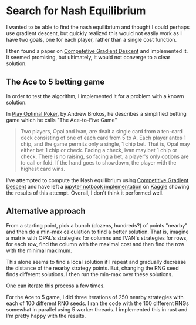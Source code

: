 # Search for Nash Equilibrium
I wanted to be able to find the nash equilibrium and thought I could perhaps use gradient descent, but quickly realized this would not easily work as I have two goals, one for each player, rather than a single cost function.

I then found a paper on [Competetive Gradient Descent](https://f-t-s.github.io/projects/cgd/) and implemented it.  It seemed promising, but ultimately, it would not converge to a clear solution.

## The Ace to 5 betting game
In order to test the algorithm, I implemented it for a problem with a known solution.

In [Play Optimal Poker](https://www.amazon.com/Play-Optimal-Poker-Practical-Theory-ebook/dp/B07SGGC53Q/),
by Andrew Brokos, he describes a simplified betting game which he calls "The Ace-to-Five Game"
> Two players, Opal and Ivan, are dealt a single card from a ten-card deck consisting of one of each card from 5 to A. Each player antes 1 chip, and the game permits only a single, 1 chip bet. That is, Opal may either bet 1 chip or check. Facing a check, Ivan may bet 1 chip or check. There is no raising, so facing a bet, a player's only options are to call or fold. If the hand goes to showdown, the player with the highest card wins.

I've attempted to compute the Nash equilibrium using [Competitive Gradient Descent](https://f-t-s.github.io/projects/cgd/) and have
left a [jupyter notbook implementation](https://www.kaggle.com/code/bsigmon/a-to-5-betting-game/edit) on [Kaggle](https://www.kaggle.com/) showing the results of this attempt.  Overall, I don't think it performed well.

## Alternative approach
From a starting point, pick a bunch (dozens, hundreds?) of points "nearby" and then do a min-max calculation to find a better solution.  That is, imagine a matrix with OPAL's strategies for columns and IVAN's strategies for rows, for each row, find the column with the maximal cost and then find the row with the minimal maximum.

This alone seems to find a local solution if I repeat and gradually decrease the distance of the nearby strategy points.  But, changing the RNG seed finds different solutions.  I then run the min-max over these solutions.

One can iterate this process a few times.

For the Ace to 5 game, I did three iterations of 250 nearby strategies with each of 100 different RNG seeds.  I ran the code with the 100 different RNGs somewhat in parallel using 5 worker threads.  I implemented this in rust and I'm pretty happy with the results.
